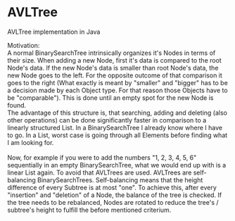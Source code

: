 # AVLTree
AVLTree implementation in Java

Motivation: 
<br>A normal BinarySearchTree intrinsically organizes it's Nodes in terms of their size. When adding a new Node, first it's data is compared to the root Node's data. If the new Node's data is smaller than root Node's data, the new Node goes to the left. For the opposite outcome of that comparison it goes to the right (What exactly is meant by "smaller" and "bigger" has to be a decision made by each Object type. For that reason those Objects have to be "comparable"). This is done until an empty spot for the new Node is found.
<br>The advantage of this structure is, that searching, adding and deleting (also other operations) can be done significantly faster in comparison to a linearly structured List. In a BinarySearchTree I already know where I have to go. In a List, worst case is going through all Elements before finding what I am looking for.
<br>
<br>Now, for example if you were to add the numbers "1, 2, 3, 4, 5, 6" sequentially in an empty BinarySearchTree, what we would end up with is a linear List again. To avoid that AVLTrees are used. AVLTrees are self-balancing BinarySearchTrees. Self-balancing means that the height difference of every Subtree is at most "one". To achieve this, after every "insertion" and "deletion" of a Node, the balance of the tree is checked. If the tree needs to be rebalanced, Nodes are rotated to reduce the tree's / subtree's height to fulfill the before mentioned criterium.
